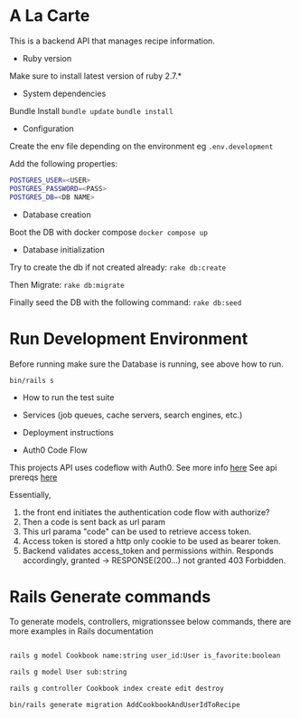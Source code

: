 # A La Carte

This is a backend API that manages recipe information.

- Ruby version

Make sure to install latest version of ruby 2.7.\*

- System dependencies

Bundle Install
`bundle update`
`bundle install`

- Configuration

Create the env file depending on the environment
eg `.env.development`

Add the following properties:

```BASH
POSTGRES_USER=<USER>
POSTGRES_PASSWORD=<PASS>
POSTGRES_DB=<DB NAME>

```

- Database creation

Boot the DB with docker compose
`docker compose up`

- Database initialization

Try to create the db if not created already:
`rake db:create`

Then Migrate:
`rake db:migrate`

Finally seed the DB with the following command:
`rake db:seed`

# Run Development Environment

Before running make sure the Database is running, see above how to run.

`bin/rails s`

- How to run the test suite

- Services (job queues, cache servers, search engines, etc.)

- Deployment instructions

- Auth0 Code Flow

This projects API uses codeflow with Auth0.
See more info [here](https://auth0.com/docs/get-started/authentication-and-authorization-flow/authorization-code-flow/add-login-auth-code-flow)
See api prereqs [here](https://auth0.com/docs/get-started/authentication-and-authorization-flow/authorization-code-flow/call-your-api-using-the-authorization-code-flow)

Essentially,

1. the front end initiates the authentication code flow with authorize?
2. Then a code is sent back as url param
3. This url parama "code" can be used to retrieve access token.
4. Access token is stored a http only cookie to be used as bearer token.
5. Backend validates access_token and permissions within. Responds accordingly, granted -> RESPONSE(200...) not granted 403 Forbidden.

# Rails Generate commands

To generate models, controllers, migrationssee below commands, there are more examples in Rails documentation

```BASH

rails g model Cookbook name:string user_id:User is_favorite:boolean

rails g model User sub:string

rails g controller Cookbook index create edit destroy

bin/rails generate migration AddCookbookAndUserIdToRecipe
```
